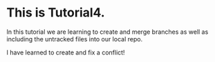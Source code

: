 # This is Tutorial4.

In this tutorial we are learning to create and merge branches as well as including the untracked files into
our local repo.

I have learned to create and fix a conflict!

